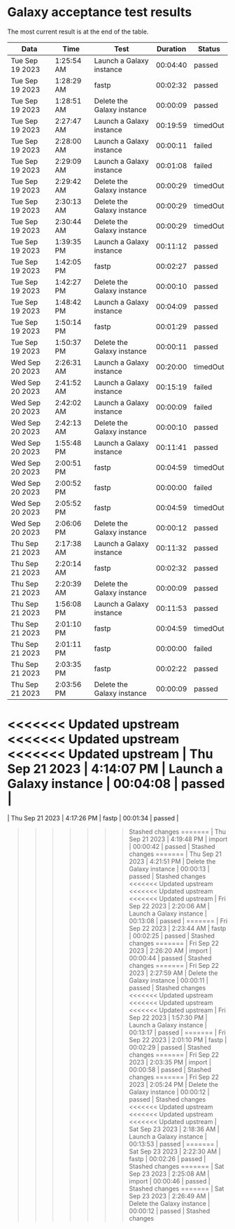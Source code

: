 # Galaxy acceptance test results

The most current result is at the end of the table.

| Data | Time | Test | Duration | Status |
|------|------|------|---------|--------|
| Tue Sep 19 2023 | 1:25:54 AM | Launch a Galaxy instance | 00:04:40 | passed |
| Tue Sep 19 2023 | 1:28:29 AM | fastp | 00:02:32 | passed |
| Tue Sep 19 2023 | 1:28:51 AM | Delete the Galaxy instance | 00:00:09 | passed |
| Tue Sep 19 2023 | 2:27:47 AM | Launch a Galaxy instance | 00:19:59 | timedOut |
| Tue Sep 19 2023 | 2:28:00 AM | Launch a Galaxy instance | 00:00:11 | failed |
| Tue Sep 19 2023 | 2:29:09 AM | Launch a Galaxy instance | 00:01:08 | failed |
| Tue Sep 19 2023 | 2:29:42 AM | Delete the Galaxy instance | 00:00:29 | timedOut |
| Tue Sep 19 2023 | 2:30:13 AM | Delete the Galaxy instance | 00:00:29 | timedOut |
| Tue Sep 19 2023 | 2:30:44 AM | Delete the Galaxy instance | 00:00:29 | timedOut |
| Tue Sep 19 2023 | 1:39:35 PM | Launch a Galaxy instance | 00:11:12 | passed |
| Tue Sep 19 2023 | 1:42:05 PM | fastp | 00:02:27 | passed |
| Tue Sep 19 2023 | 1:42:27 PM | Delete the Galaxy instance | 00:00:10 | passed |
| Tue Sep 19 2023 | 1:48:42 PM | Launch a Galaxy instance | 00:04:09 | passed |
| Tue Sep 19 2023 | 1:50:14 PM | fastp | 00:01:29 | passed |
| Tue Sep 19 2023 | 1:50:37 PM | Delete the Galaxy instance | 00:00:11 | passed |
| Wed Sep 20 2023 | 2:26:31 AM | Launch a Galaxy instance | 00:20:00 | timedOut |
| Wed Sep 20 2023 | 2:41:52 AM | Launch a Galaxy instance | 00:15:19 | failed |
| Wed Sep 20 2023 | 2:42:02 AM | Launch a Galaxy instance | 00:00:09 | failed |
| Wed Sep 20 2023 | 2:42:13 AM | Delete the Galaxy instance | 00:00:10 | passed |
| Wed Sep 20 2023 | 1:55:48 PM | Launch a Galaxy instance | 00:11:41 | passed |
| Wed Sep 20 2023 | 2:00:51 PM | fastp | 00:04:59 | timedOut |
| Wed Sep 20 2023 | 2:00:52 PM | fastp | 00:00:00 | failed |
| Wed Sep 20 2023 | 2:05:52 PM | fastp | 00:04:59 | timedOut |
| Wed Sep 20 2023 | 2:06:06 PM | Delete the Galaxy instance | 00:00:12 | passed |
| Thu Sep 21 2023 | 2:17:38 AM | Launch a Galaxy instance | 00:11:32 | passed |
| Thu Sep 21 2023 | 2:20:14 AM | fastp | 00:02:32 | passed |
| Thu Sep 21 2023 | 2:20:39 AM | Delete the Galaxy instance | 00:00:09 | passed |
| Thu Sep 21 2023 | 1:56:08 PM | Launch a Galaxy instance | 00:11:53 | passed |
| Thu Sep 21 2023 | 2:01:10 PM | fastp | 00:04:59 | timedOut |
| Thu Sep 21 2023 | 2:01:11 PM | fastp | 00:00:00 | failed |
| Thu Sep 21 2023 | 2:03:35 PM | fastp | 00:02:22 | passed |
| Thu Sep 21 2023 | 2:03:56 PM | Delete the Galaxy instance | 00:00:09 | passed |
<<<<<<< Updated upstream
<<<<<<< Updated upstream
<<<<<<< Updated upstream
| Thu Sep 21 2023 | 4:14:07 PM | Launch a Galaxy instance | 00:04:08 | passed |
=======
| Thu Sep 21 2023 | 4:17:26 PM | fastp | 00:01:34 | passed |
>>>>>>> Stashed changes
=======
| Thu Sep 21 2023 | 4:19:48 PM | import | 00:00:42 | passed |
>>>>>>> Stashed changes
=======
| Thu Sep 21 2023 | 4:21:51 PM | Delete the Galaxy instance | 00:00:13 | passed |
>>>>>>> Stashed changes
<<<<<<< Updated upstream
<<<<<<< Updated upstream
<<<<<<< Updated upstream
| Fri Sep 22 2023 | 2:20:06 AM | Launch a Galaxy instance | 00:13:08 | passed |
=======
| Fri Sep 22 2023 | 2:23:44 AM | fastp | 00:02:25 | passed |
>>>>>>> Stashed changes
=======
| Fri Sep 22 2023 | 2:26:20 AM | import | 00:00:44 | passed |
>>>>>>> Stashed changes
=======
| Fri Sep 22 2023 | 2:27:59 AM | Delete the Galaxy instance | 00:00:11 | passed |
>>>>>>> Stashed changes
<<<<<<< Updated upstream
<<<<<<< Updated upstream
<<<<<<< Updated upstream
| Fri Sep 22 2023 | 1:57:30 PM | Launch a Galaxy instance | 00:13:17 | passed |
=======
| Fri Sep 22 2023 | 2:01:10 PM | fastp | 00:02:29 | passed |
>>>>>>> Stashed changes
=======
| Fri Sep 22 2023 | 2:03:35 PM | import | 00:00:58 | passed |
>>>>>>> Stashed changes
=======
| Fri Sep 22 2023 | 2:05:24 PM | Delete the Galaxy instance | 00:00:12 | passed |
>>>>>>> Stashed changes
<<<<<<< Updated upstream
<<<<<<< Updated upstream
<<<<<<< Updated upstream
| Sat Sep 23 2023 | 2:18:36 AM | Launch a Galaxy instance | 00:13:53 | passed |
=======
| Sat Sep 23 2023 | 2:22:30 AM | fastp | 00:02:26 | passed |
>>>>>>> Stashed changes
=======
| Sat Sep 23 2023 | 2:25:08 AM | import | 00:00:46 | passed |
>>>>>>> Stashed changes
=======
| Sat Sep 23 2023 | 2:26:49 AM | Delete the Galaxy instance | 00:00:12 | passed |
>>>>>>> Stashed changes
